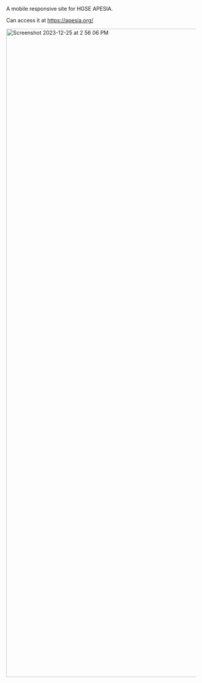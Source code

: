 A mobile responsive site for HGSE APESIA. 

Can access it at https://apesia.org/

<img width="1727" alt="Screenshot 2023-12-25 at 2 56 06 PM" src="https://github.com/CharlieChenyuZhang/hgse-apesia/assets/22360911/b3e1a0ad-5d42-4c8e-8602-96648eb0a1e6">

